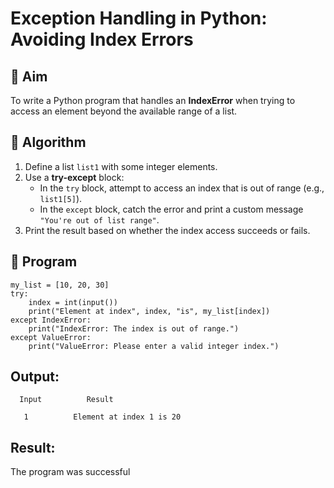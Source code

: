 # Exception Handling in Python: Avoiding Index Errors

## 🎯 Aim
To write a Python program that handles an **IndexError** when trying to access an element beyond the available range of a list.

## 🧠 Algorithm
1. Define a list `list1` with some integer elements.
2. Use a **try-except** block:
   - In the `try` block, attempt to access an index that is out of range (e.g., `list1[5]`).
   - In the `except` block, catch the error and print a custom message `"You're out of list range"`.
3. Print the result based on whether the index access succeeds or fails.

## 🧾 Program
```
my_list = [10, 20, 30]
try:
    index = int(input())
    print("Element at index", index, "is", my_list[index])
except IndexError:
    print("IndexError: The index is out of range.")
except ValueError:
    print("ValueError: Please enter a valid integer index.")
```
## Output:
```
  Input          Result

   1          Element at index 1 is 20
```
## Result:
The program was successful
